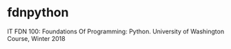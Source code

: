 # fdnpython
IT FDN 100: Foundations Of Programming: Python. University of Washington Course, Winter 2018
